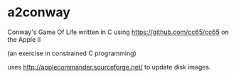 # a2conway
Conway's Game Of Life written in C using https://github.com/cc65/cc65 on the Apple II

(an exercise in constrained C programming)

uses http://applecommander.sourceforge.net/ to update disk images.

